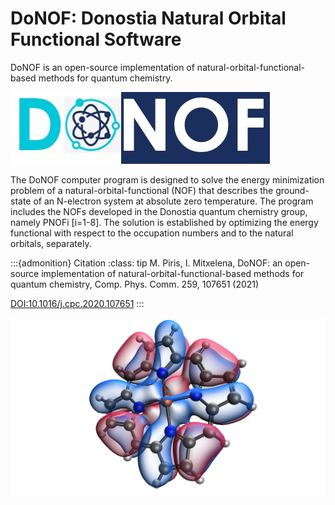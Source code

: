 # DoNOF: Donostia Natural Orbital Functional Software

DoNOF is an open-source implementation of natural-orbital-functional-based methods for quantum chemistry.

![DoNOF](./Logo-DoNOF.jpeg)

The DoNOF computer program is designed to solve the energy
minimization problem of a natural-orbital-functional (NOF)
that describes the ground-state of an N-electron
system at absolute zero temperature. The program includes the NOFs developed
in the Donostia quantum chemistry group, namely PNOFi [i=1-8]. The
solution is established by optimizing the energy functional with respect to the
occupation numbers and to the natural orbitals, separately.

:::{admonition} Citation
:class: tip
M. Piris, I. Mitxelena, DoNOF: an open-source implementation of natural-orbital-functional-based methods for quantum chemistry, 
Comp. Phys. Comm. 259, 107651 (2021)

[DOI:10.1016/j.cpc.2020.107651](https://doi.org/10.1016/j.cpc.2020.107651)
:::

![FeP-PNOF7-mult=3-ncwo=4](./FeP.jpg)
